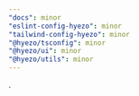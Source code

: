 ```yaml
---
"docs": minor
"eslint-config-hyezo": minor
"tailwind-config-hyezo": minor
"@hyezo/tsconfig": minor
"@hyezo/ui": minor
"@hyezo/utils": minor
---
```


.
